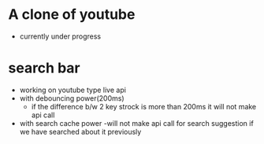 # A clone of youtube
- currently under progress






# search bar
- working on youtube type live api
- with debouncing power(200ms)
   - if the difference b/w 2 key strock is more than 200ms it will not make api call
- with search cache power 
   -will not make api call for search suggestion if we have searched about it previously   